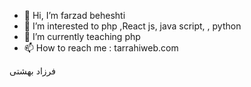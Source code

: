 - 👋 Hi, I’m farzad beheshti
- 👀 I’m interested to php ,React js, java script, , python
- 🌱 I’m currently teaching php
 - 📫 How to reach me : tarrahiweb.com 

<!---
farzadkb95/farzadkb95 is a ✨ special ✨ repository because its `README.md` (this file) appears on your GitHub profile.
You can click the Preview link to take a look at your changes.
--->
فرزاد بهشتی 
